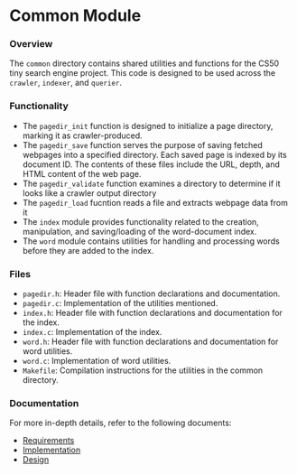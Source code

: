 # Common Module

### Overview
The `common` directory contains shared utilities and functions for the CS50 tiny search engine project.
This code is designed to be used across the `crawler`, `indexer`, and `querier`.

### Functionality
- The `pagedir_init` function is designed to initialize a page directory, marking it as crawler-produced.
- The `pagedir_save` function serves the purpose of saving fetched webpages into a specified directory. Each saved page is indexed by its document ID. The contents of these files include the URL, depth, and HTML content of the web page.
- The `pagedir_validate` function examines a directory to determine if it looks like a crawler output directory
- The `pagedir_load` fucntion reads a file and extracts webpage data from it
- The `index` module provides functionality related to the creation, manipulation, and saving/loading of the word-document index.
- The `word` module contains utilities for handling and processing words before they are added to the index.

### Files
- `pagedir.h`: Header file with function declarations and documentation.
- `pagedir.c`: Implementation of the utilities mentioned.
- `index.h`: Header file with function declarations and documentation for the index.
- `index.c`: Implementation of the index.
- `word.h`: Header file with function declarations and documentation for word utilities.
- `word.c`: Implementation of word utilities.
- `Makefile`: Compilation instructions for the utilities in the common directory.

### Documentation

For more in-depth details, refer to the following documents:

- [Requirements](../crawler/REQUIREMENTS.md)
- [Implementation](../crawler/IMPLEMENTATION.md)
- [Design](../crawler/DESIGN.md)